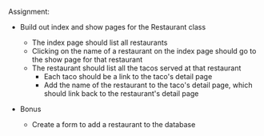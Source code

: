 Assignment:

- Build out index and show pages for the Restaurant class
    - The index page should list all restaurants
    - Clicking on the name of a restaurant on the index page should go to the show page for that restaurant
    - The restaurant should list all the tacos served at that restaurant
        - Each taco should be a link to the taco's detail page
        - Add the name of the restaurant to the taco's detail page, which should link back to the restaurant's detail page

- Bonus
    - Create a form to add a restaurant to the database